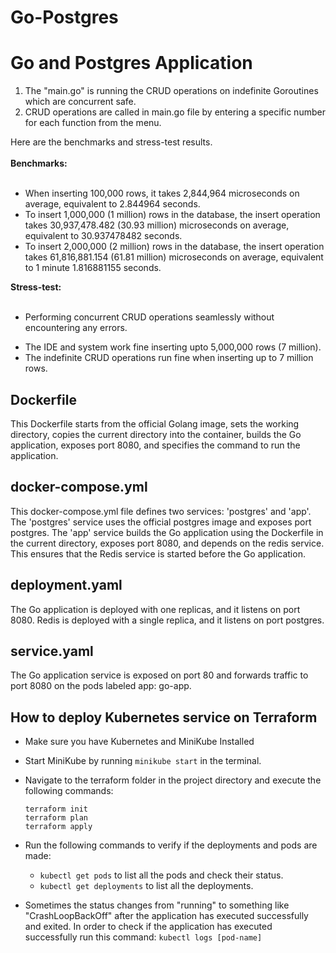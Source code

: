 # Go-Postgres
# Go and Postgres Application

1. The "main.go" is running the CRUD operations on indefinite Goroutines which are concurrent safe. <br />
2. CRUD operations are called in main.go file by entering a specific number for each function from the menu.<br />

Here are the benchmarks and stress-test results. <br /><br />
**Benchmarks:** <br /><br />
- When inserting 100,000 rows, it takes 2,844,964 microseconds on average, equivalent to 2.844964 seconds.
- To insert 1,000,000 (1 million) rows in the database, the insert operation takes 30,937,478.482 (30.93 million) microseconds on average, equivalent to 30.937478482 seconds.
- To insert 2,000,000 (2 million) rows in the database, the insert operation takes 61,816,881.154 (61.81 million) microseconds on average, equivalent to 1 minute 1.816881155 seconds.


**Stress-test:** <br /><br />
+ Performing concurrent CRUD operations seamlessly without encountering any errors. <br />
- The IDE and system work fine inserting upto 5,000,000 rows (7 million).
- The indefinite CRUD operations run fine when inserting up to 7 million rows.

## Dockerfile

This Dockerfile starts from the official Golang image, sets the working directory, copies the current directory into the container, builds the Go application, exposes port 8080, and specifies the command to run the application.

## docker-compose.yml

This docker-compose.yml file defines two services: 'postgres' and 'app'. The 'postgres' service uses the official postgres image and exposes port postgres. The 'app' service builds the Go application using the Dockerfile in the current directory, exposes port 8080, and depends on the redis service. This ensures that the Redis service is started before the Go application.

## deployment.yaml

The Go application is deployed with one replicas, and it listens on port 8080.
Redis is deployed with a single replica, and it listens on port postgres.

## service.yaml

The Go application service is exposed on port 80 and forwards traffic to port 8080 on the pods labeled app: go-app.

## How to deploy Kubernetes service on Terraform
- Make sure you have Kubernetes and MiniKube Installed
- Start MiniKube by running `minikube start` in the terminal.
- Navigate to the terraform folder in the project directory and execute the following commands:
  ```
  terraform init
  terraform plan
  terraform apply
  ```
- Run the following commands to verify if the deployments and pods are made:
  - `kubectl get pods` to list all the pods and check their status.
  - `kubectl get deployments` to list all the deployments.

- Sometimes the status changes from "running" to something like "CrashLoopBackOff" after the application has executed successfully and exited. In order to check if the application has executed successfully run this command: `kubectl logs [pod-name]`
